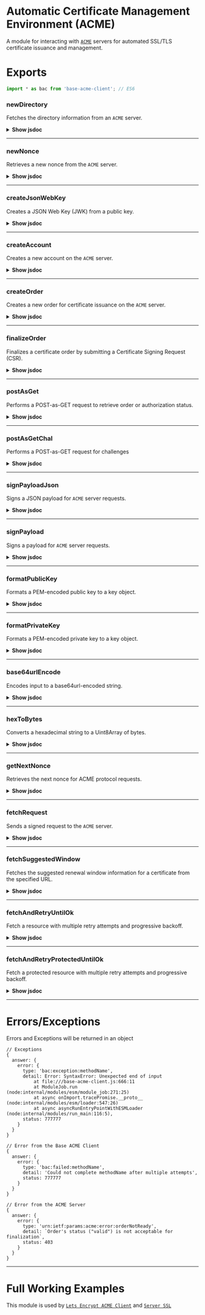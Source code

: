 # Automatic Certificate Management Environment (ACME)

A module for interacting with [`ACME`](https://datatracker.ietf.org/doc/html/rfc8555) servers for automated SSL/TLS certificate issuance and management.

# Exports

```javascript
import * as bac from 'base-acme-client'; // ES6
```

### newDirectory

Fetches the directory information from an `ACME` server.

<details>
<summary><b>Show jsdoc</b></summary>

```javascript
/**
 * Fetches the directory information from an ACME server.
 * @async
 * 
 * @param {string} mainDirectoryUrl - The URL of the ACME server's directory endpoint
 * 
 * @returns {Promise<Object>} An object containing the directory information or an error
 * @property {Object|null} answer.directory - The parsed directory JSON or null
 * @property {Response} [answer.error] - The error response if the request was unsuccessful
 */
export async function newDirectory(mainDirectoryUrl) { /*...*/ }
```

</details>

------------

### newNonce

Retrieves a new nonce from the `ACME` server.

<details>
<summary><b>Show jsdoc</b></summary>

```javascript
/**
 * Retrieves a new nonce from the ACME server.
 * @async
 * 
 * @param {string} [newNonceUrl] - Optional URL to fetch a new nonce. If not provided, it will be retrieved from the directory.
 * 
 * @returns {Promise<Object>} An object containing the nonce or error details
 * @property {string} nonce - A new replay nonce for subsequent requests
 * @property {Object} [answer.error] - The error response if the request was unsuccessful
 */
export async function newNonce(newNonceUrl) { /*...*/ }
```

</details>

------------

### createJsonWebKey

Creates a JSON Web Key (JWK) from a public key.

<details>
<summary><b>Show jsdoc</b></summary>

```javascript
/**
 * Creates a JSON Web Key (JWK) from a public key.
 * @async
 * 
 * @param {Object} publicKey - The public key to convert to JWK format
 * 
 * @returns {Promise<Object>} An object containing the JWK and its thumbprint
 * @property {Object} key - The JSON Web Key representation
 * @property {string} print - Base64URL encoded thumbprint of the key
 */
export async function createJsonWebKey(publicKey) { /*...*/ }
```

</details>

------------

### createAccount

Creates a new account on the `ACME` server.

<details>
<summary><b>Show jsdoc</b></summary>

```javascript
/**
 * Creates a new account on the ACME server.
 * @async
 * 
 * @param {string} nonce - The replay nonce from the server
 * @param {string} newAccountUrl - The URL for creating a new account
 * @param {Object} privateKey - The private key for signing the request
 * @param {Object} jsonWebKey - The JSON Web Key representing the account's public key
 * @param {Object} acmeDirectory - The ACME directory containing URLs for ACME operations
 * 
 * @returns {Promise<Object>} An object containing the account creation result
 * @property {Object} answer - Contains account details or error information
 * @property {Object|null} [answer.account] - The created account details
 * @property {string} [answer.location] - The location URL of the created account
 * @property {Object} [answer.error] - Error details if account creation fails
 * @property {string} nonce - A new replay nonce for subsequent requests
 */
export async function createAccount(nonce, newAccountUrl, privateKey, jsonWebKey) { /*...*/ }
```

</details>

------------

### createOrder

Creates a new order for certificate issuance on the `ACME` server.

<details>
<summary><b>Show jsdoc</b></summary>

```javascript
/**
 * Creates a new order for certificate issuance on the ACME server.
 * @async
 * 
 * @param {string} kid - Key Identifier for the account
 * @param {string} nonce - The replay nonce from the server
 * @param {Object} privateKey - The private key for signing the request
 * @param {string[]} identifiers - Domain names to be included in the certificate
 * @param {Object} acmeDirectory - The ACME directory containing URLs for ACME operations
 * 
 * @returns {Promise<Object>} An object containing the order creation result
 * @property {Object} answer - Contains order details or error information
 * @property {Object|null} [answer.order] - The created order details
 * @property {string} [answer.location] - The location URL of the created order
 * @property {Object} [answer.error] - Error details if order creation fails
 * @property {string} nonce - A new replay nonce for subsequent requests
 */
export async function createOrder(kid, nonce, privateKey, newOrderUrl, identifiers) { /*...*/ }
```

</details>

------------

### finalizeOrder

Finalizes a certificate order by submitting a Certificate Signing Request (CSR).

<details>
<summary><b>Show jsdoc</b></summary>

```javascript
/**
 * Finalizes a certificate order by submitting a Certificate Signing Request (CSR).
 * @async
 * 
 * @param {string} commonName - The primary domain name for the certificate
 * @param {string} kid - Key Identifier for the account
 * @param {string} nonce - The replay nonce from the server
 * @param {Object} privateKey - The private key for signing the request
 * @param {Object} publicKeySign - Public key used for signing the CSR
 * @param {Object} privateKeySign - Private key used for signing the CSR
 * @param {string} finalizeUrl - The URL for finalizing the order
 * @param {Object} acmeDirectory - The ACME directory containing URLs for ACME operations
 * @param {string[]} dnsNames - Additional DNS names to be included in the certificate
 * 
 * @returns {Promise<Object>} An object containing the order finalization result
 * @property {Object} answer - Contains finalization details or error information
 * @property {Object|null} [answer.get] - The finalized order details
 * @property {string} [answer.location] - The location URL of the finalized order
 * @property {Object} [answer.error] - Error details if finalization fails
 * @property {string} nonce - A new replay nonce for subsequent requests
 */
export async function finalizeOrder(commonName, kid, nonce, privateKey, publicKeySign, privateKeySign, finalizeUrl, dnsNames) { /*...*/ }
```

</details>

------------

### postAsGet

Performs a POST-as-GET request to retrieve order or authorization status.

<details>
<summary><b>Show jsdoc</b></summary>

```javascript
/**
 * Performs a POST-as-GET request to retrieve order or authorization status.
 * @async
 * 
 * @param {string} kid - Key Identifier for the account
 * @param {string} nonce - The replay nonce from the server
 * @param {Object} privateKey - The private key for signing the request
 * @param {string} url - The URL to retrieve status from
 * @param {Object} acmeDirectory - The ACME directory containing URLs for ACME operations
 * 
 * @returns {Promise<Object>} An object containing the retrieved information
 * @property {Object} answer - Contains retrieved details or error information
 * @property {Object|null} [answer.get] - The retrieved resource details
 * @property {string} [answer.location] - The location URL of the resource
 * @property {Object} [answer.error] - Error details if retrieval fails
 * @property {string} nonce - A new replay nonce for subsequent requests
 */
export async function postAsGet(kid, nonce, privateKey, url) { /*...*/ }
```

</details>

------------

### postAsGetChal

Performs a POST-as-GET request for challenges

<details>
<summary><b>Show jsdoc</b></summary>

```javascript
/**
 * Performs a POST-as-GET request for challenges
 * @async
 * 
 * @param {string} kid - Key Identifier for the account
 * @param {string} nonce - The replay nonce from the server
 * @param {Object} privateKey - The private key for signing the request
 * @param {string} url - The URL to retrieve challenge details from
 * @param {Object} acmeDirectory - The ACME directory containing URLs for ACME operations
 * 
 * @returns {Promise<Object>} An object containing the challenge details
 * @property {Object} answer - Contains challenge details or error information
 * @property {Object|null} [answer.get] - The retrieved challenge details
 * @property {string} [answer.location] - The location URL of the challenge
 * @property {Object} [answer.error] - Error details if retrieval fails
 * @property {string} nonce - A new replay nonce for subsequent requests
 */
export async function postAsGetChal(kid, nonce, privateKey, url) { /*...*/ }
```

</details>

------------

### signPayloadJson

Signs a JSON payload for `ACME` server requests.

<details>
<summary><b>Show jsdoc</b></summary>

```javascript
/**
 * Signs a JSON payload for ACME server requests.
 * @async
 * 
 * @param {Object} payload - The payload to be signed
 * @param {Object} protectedHeader - The protected header containing metadata
 * @param {Object} privateKey - The private key used for signing
 * 
 * @returns {Promise<string>} A JSON Web Signature (JWS) string
 */
export async function signPayloadJson(payload, protectedHeader, privateKey) { /*...*/ }
```

</details>

------------

### signPayload

Signs a payload for `ACME` server requests.

<details>
<summary><b>Show jsdoc</b></summary>

```javascript
/**
 * Signs a payload for ACME server requests.
 * @async
 * 
 * @param {string|Object} payload - The payload to be signed
 * @param {Object} protectedHeader - The protected header containing metadata
 * @param {Object} privateKey - The private key used for signing
 * 
 * @returns {Promise<string>} A JSON Web Signature (JWS) string
 */
export async function signPayload(payload, protectedHeader, privateKey) { /*...*/ }
```

</details>

------------

### formatPublicKey

Formats a PEM-encoded public key to a key object.

<details>
<summary><b>Show jsdoc</b></summary>

```javascript
/**
 * Formats a PEM-encoded public key to a key object.
 * 
 * @param {string} pem - The PEM-encoded public key
 * 
 * @returns {Object} A formatted public key object
 */
export function formatPublicKey(pem) { /*...*/ }
```

</details>

------------

### formatPrivateKey

Formats a PEM-encoded private key to a key object.

<details>
<summary><b>Show jsdoc</b></summary>

```javascript
/**
 * Formats a PEM-encoded private key to a key object.
 * 
 * @param {string} pem - The PEM-encoded private key
 * 
 * @returns {Object} A formatted private key object
 */
export function formatPrivateKey(pem) { /*...*/ }
```

</details>

------------

### base64urlEncode

Encodes input to a base64url-encoded string.

<details>
<summary><b>Show jsdoc</b></summary>

```javascript
/**
 * Encodes input to a base64url-encoded string.
 *
 * @param {string|Uint8Array} input - The input to encode
 * 
 * @returns {string} A base64url-encoded string
 */
export function base64urlEncode(input) { /*...*/ }
```

</details>

------------

### hexToBytes

Converts a hexadecimal string to a Uint8Array of bytes.

<details>
<summary><b>Show jsdoc</b></summary>

```javascript
/**
 * Converts a hexadecimal string to a Uint8Array of bytes.
 * 
 * @param {string} hex - The hexadecimal string to convert. It should contain an even number of characters.
 * 
 * @returns {Uint8Array} A Uint8Array containing the byte values represented by the hexadecimal string.
 * @throws {Error} Throws an error if the input string has an odd length or contains invalid hexadecimal characters.
 */
export function hexToBytes(hex) { /*...*/ }
```

</details>

------------

### getNextNonce

Retrieves the next nonce for ACME protocol requests.

<details>
<summary><b>Show jsdoc</b></summary>

```javascript
/**
 * Retrieves the next nonce for ACME protocol requests.
 *
 * If a replay nonce is provided in the headers, it will return that nonce.
 * Otherwise, it will request a new nonce from the ACME directory.
 *
 * @async
 * 
 * @param {Headers} headers - The headers object containing the replay nonce.
 * @param {Object} acmeDirectory - The ACME directory containing URLs for ACME operations
 * 
 * @returns {Promise<string|null>} A promise that resolves to the next nonce as a string,
 *                                  or null if no nonce is available.
 */
export async function getNextNonce(headers, acmeDirectory) { /*...*/ }
```

</details>

------------

### fetchRequest

Sends a signed request to the `ACME` server.

<details>
<summary><b>Show jsdoc</b></summary>

```javascript
/**
 * Sends a signed request to the ACME server.
 * @async
 * 
 * @param {string} method - The HTTP method to use (e.g., 'GET', 'POST')
 * @param {string} url - The URL to send the request to
 * @param {string} signedData - The signed payload to send
 * 
 * @returns {Promise<Response>} The response from the server
 */
export async function fetchRequest(method, url, signedData) { /*...*/ }
```

</details>

------------

### fetchSuggestedWindow

Fetches the suggested renewal window information for a certificate from the specified URL.

<details>
<summary><b>Show jsdoc</b></summary>

```javascript
/**
 * Fetches the suggested renewal window information for a certificate from the specified URL.
 * @async
 * 
 * @param {string} renewalInfoUrl - The base URL for fetching renewal information.
 * @param {string} aki- The Authority Key Identifier in hexadecimal format.
 * @param {string} serial - The serial number in hexadecimal format.
 * 
 * @returns {Promise<Object>} A promise that resolves to the parsed JSON of the suggested window
 * @property {Object} answer - Contains suggested window or error information
 * @property {Object} [answer.get] - The retrieved suggested window
 * @property {Object} [answer.error] - Error details if retrieval fails
 * 
 * @throws {Error} Throws an error if the fetch operation fails.
 */
export async function fetchSuggestedWindow(renewalInfoUrl, aki, serial) { /*...*/ }
```

</details>

------------

### fetchAndRetryUntilOk

Fetch a resource with multiple retry attempts and progressive backoff.

<details>
<summary><b>Show jsdoc</b></summary>

```javascript
/**
 * Fetch a resource with multiple retry attempts and progressive backoff.
 * @async
 * 
 * @param {string|Request} fetchInput - The URL or Request object to fetch
 * @param {Object} init - optional fetch init object
 * @param {number} [attempts=6] - Maximum number of fetch attempts
 * 
 * @returns {Promise<Response|undefined>} The response or undefined if all attempts fail
 * 
 * @description
 * This function attempts to fetch a resource with the following characteristics:
 * - Starts with one fetch attempt
 * - Increments attempts progressively
 * - Implements an increasing delay between failed attempts (650ms * attempt number)
 * - Logs any caught exceptions
 * - Returns immediately on a successful (ok) response
 * - Returns the last response or undefined if all attempts are exhausted
 * 
 * @example
 * const response = await fetchAndRetyUntilOk('https://api.example.com/data');
 * if (response && response.ok) {
 *   const data = await response.json();
 *   // Process successful response
 * }
 */
export async function fetchAndRetryUntilOk(fetchInput, init, attempts = 6) { /*...*/ }
```

</details>

------------

### fetchAndRetryProtectedUntilOk

Fetch a protected resource with multiple retry attempts and progressive backoff.

<details>
<summary><b>Show jsdoc</b></summary>

```javascript
/**
 * Fetch a protected resource with multiple retry attempts and progressive backoff.
 * @async
 *
 * @param {Object} payload - The payload to be sent with the request
 * @param {Object} protectedHeader - The protected header containing metadata for the request
 * @param {Object} privateKey - The private key for signing the request
 * @param {Object} acmeDirectory - The ACME directory containing URLs for ACME operations
 * @param {number} [attempts=6] - Maximum number of fetch attempts (default: 6)
 * 
 * @returns {Promise<Response|undefined>} The response or undefined if all attempts fail
 *
 * @description
 * This function attempts to fetch a protected resource with the following characteristics:
 * - Starts with one fetch attempt
 * - Increments attempts progressively
 * - Implements an increasing delay between failed attempts (650ms * attempt number)
 * - Logs any caught exceptions
 * - Returns immediately on a successful (ok) response
 * - Returns the last response or undefined if all attempts are exhausted
 *
 * @example
 * const response = await fetchAndRetryProtectedUntilOk(
 *   payload, 
 *   protectedHeader, 
 *   privateKey, 
 *   acmeDirectory
 * );
 * if (response && response.ok) {
 *   const data = await response.json();
 *   // Process successful response
 * }
 */
export async function fetchAndRetryProtectedUntilOk(payload, protectedHeader, privateKey, acmeDirectory, attempts = 3) { /*...*/ }
```

</details>

------------

# Errors/Exceptions

Errors and Exceptions will be returned in an object

```
// Exceptions
{
  answer: {
    error: {
      type: 'bac:exception:methodName',
      detail: Error: SyntaxError: Unexpected end of input
          at file:///base-acme-client.js:666:11
          at ModuleJob.run (node:internal/modules/esm/module_job:271:25)
          at async onImport.tracePromise.__proto__ (node:internal/modules/esm/loader:547:26)
          at async asyncRunEntryPointWithESMLoader (node:internal/modules/run_main:116:5),
      status: 777777
    }
  }
}

// Error from the Base ACME Client
{
  answer: {
    error: {
      type: 'bac:failed:methodName',
      detail: 'Could not complete methodName after multiple attempts',
      status: 777777
    }
  }
}

// Error from the ACME Server
{
  answer: {
    error: {
      type: 'urn:ietf:params:acme:error:orderNotReady',
      detail: `Order's status ("valid") is not acceptable for finalization`,
      status: 403
    }
  }
}
```

------------

# Full Working Examples

This module is used by [`Lets Encrypt ACME Client`](https://github.com/FirstTimeEZ/acme) and [`Server SSL`](https://github.com/FirstTimeEZ/server-ssl)